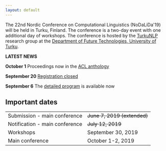 ```yaml
---
layout: default
---
```


The 22nd Nordic Conference on Computational Linguistics (NoDaLiDa'19) will be held in Turku, Finland. The conference is a two-day event with one additional day of workshops. The conference is hosted by the <a href="https://turkunlp.org">TurkuNLP</a> research group at the <a href="https://tech.utu.fi">Department of Future Technologies, University of Turku</a>.

<!-- Box -->
<div class="box" markdown="1">
  <p><b>LATEST NEWS</b></p>
  <p><b>October 1</b> Proceedings now in the <a href="https://aclweb.org/anthology/volumes/W19-61/">ACL anthology</a> </p>
  <p><b>September 20</b> <a href="https://nodalida2019.org/registration.html">Registration closed</a></p>
  <p><b>September 6</b> The <a href="https://nodalida2019.org/program_detailed.html">detailed program</a> is available now</p>
</div>

## Important dates <a id="dates"></a>

<div class="table-wrapper">
  <table>
    <tbody>
      <tr><td>Submission - main conference</td> <td><s> June 7, 2019 (extended)</s></td></tr>
      <tr><td>Notification - main conference</td> <td><s> July 12, 2019 </s></td></tr>
      <tr><td>Workshops</td> <td> September 30, 2019 </td></tr>
      <tr><td>Main conference</td> <td> October 1-2, 2019 </td></tr>
    </tbody>
  </table>
</div>
